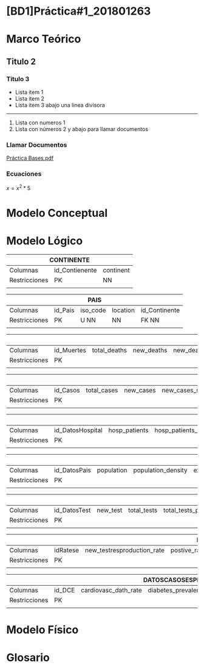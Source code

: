 # [BD1]Práctica#1_201801263

# Marco Teórico

## Titulo 2

### Titulo 3

- Lista item 1
- Lista item 2
- Lista item 3 abajo una linea divisora

---

1. Lista con numeros 1
2. Lista con números 2 y abajo para llamar documentos

### Llamar Documentos

[Práctica Bases.pdf](%5BBD1%5DPra%CC%81ctica#1_201801263%2048a25974ba1b465dbf2db1f991952c2e/Prctica_Bases.pdf)

### Ecuaciones

$x=x^2 *5$

# Modelo Conceptual

# Modelo Lógico

<table class="tg">
<thead>
  <tr>
    <th class="tg-c3ow" colspan="3">CONTINENTE</th>
  </tr>
</thead>
<tbody>
  <tr>
    <td class="tg-0pky">Columnas</td>
    <td class="tg-0pky">id_Contienente</td>
    <td class="tg-0lax">continent</td>
  </tr>
  <tr>
    <td class="tg-0pky">Restricciones</td>
    <td class="tg-0pky">PK</td>
    <td class="tg-0lax">NN</td>
  </tr>
  <tr>
    <td class="tg-0pky"></td>
    <td class="tg-0pky"></td>
    <td class="tg-0lax"></td>
  </tr>
</tbody>
</table>

<table class="tg">
<thead>
  <tr>
    <th class="tg-c3ow" colspan="5">PAIS</th>
  </tr>
</thead>
<tbody>
  <tr>
    <td class="tg-0pky">Columnas</td>
    <td class="tg-0pky">id_Pais</td>
    <td class="tg-0lax">iso_code</td>
    <td class="tg-0lax">location</td>
    <td class="tg-0lax">id_Continente</td>
  </tr>
  <tr>
    <td class="tg-0pky">Restricciones</td>
    <td class="tg-0pky">PK</td>
    <td class="tg-0lax"> U NN</td>
    <td class="tg-0lax">NN</td>
    <td class="tg-0lax">FK NN</td>
  </tr>
  <tr>
    <td class="tg-0pky"></td>
    <td class="tg-0pky"></td>
    <td class="tg-0lax"></td>
    <td class="tg-0lax"></td>
    <td class="tg-0lax"></td>
  </tr>
</tbody>
</table>


<table class="tg">
<thead>
  <tr>
    <th class="tg-c3ow" colspan="10">MUERTE</th>
  </tr>
</thead>
<tbody>
  <tr>
    <td class="tg-0pky">Columnas</td>
    <td class="tg-0pky">id_Muertes</td>
    <td class="tg-0pky">total_deaths</td>
    <td class="tg-0pky">new_deaths</td>
    <td class="tg-0pky">new_deaths_smoothed</td>
    <td class="tg-0lax">total_deaths_per_million</td>
    <td class="tg-0pky">new_deaths_per_million</td>
    <td class="tg-0lax">new_deaths_smoothed_per_million</td>
    <td class="tg-0lax">Fecha</td>
    <td class="tg-0lax">id_Pais</td>
  </tr>
  <tr>
    <td class="tg-0pky">Restricciones</td>
    <td class="tg-0pky">PK</td>
    <td class="tg-0pky"></td>
    <td class="tg-0pky"></td>
    <td class="tg-0pky"></td>
    <td class="tg-0lax"></td>
    <td class="tg-0pky"></td>
    <td class="tg-0lax"></td>
    <td class="tg-0lax">NN</td>
    <td class="tg-0lax">FK NN</td>
  </tr>
  <tr>
    <td class="tg-0pky"></td>
    <td class="tg-0pky"></td>
    <td class="tg-0pky"></td>
    <td class="tg-0pky"></td>
    <td class="tg-0pky"></td>
    <td class="tg-0lax"></td>
    <td class="tg-0pky"></td>
    <td class="tg-0lax"></td>
    <td class="tg-0lax"></td>
    <td class="tg-0lax"></td>
  </tr>
</tbody>
</table>

<table class="tg">
<thead>
  <tr>
    <th class="tg-c3ow" colspan="10">CASOS</th>
  </tr>
</thead>
<tbody>
  <tr>
    <td class="tg-0pky">Columnas</td>
    <td class="tg-0pky">id_Casos</td>
    <td class="tg-0pky">total_cases</td>
    <td class="tg-0pky">new_cases</td>
    <td class="tg-0pky">new_cases_smoothed</td>
    <td class="tg-0pky">total_cases_per_million</td>
    <td class="tg-0pky">new_cases_per_million</td>
    <td class="tg-0pky">new_cases_smoothed_per_million</td>
    <td class="tg-0pky">Fecha</td>
    <td class="tg-0pky">id_Pais</td>
  </tr>
  <tr>
    <td class="tg-0pky">Restricciones</td>
    <td class="tg-0pky">PK</td>
    <td class="tg-0pky"></td>
    <td class="tg-0pky"></td>
    <td class="tg-0pky"></td>
    <td class="tg-0pky"></td>
    <td class="tg-0pky"></td>
    <td class="tg-0pky"></td>
    <td class="tg-0pky">NN</td>
    <td class="tg-0pky">FK NN</td>
  </tr>
  <tr>
    <td class="tg-0pky"></td>
    <td class="tg-0pky"></td>
    <td class="tg-0pky"></td>
    <td class="tg-0pky"></td>
    <td class="tg-0pky"></td>
    <td class="tg-0pky"></td>
    <td class="tg-0pky"></td>
    <td class="tg-0pky"></td>
    <td class="tg-0pky"></td>
    <td class="tg-0pky"></td>
  </tr>
</tbody>
</table>


<table class="tg">
<thead>
  <tr>
    <th class="tg-c3ow" colspan="13">DATOSHOSPITAL</th>
  </tr>
</thead>
<tbody>
  <tr>
    <td class="tg-0pky">Columnas</td>
    <td class="tg-0pky">id_DatosHospital</td>
    <td class="tg-0pky">hosp_patients</td>
    <td class="tg-0pky">hosp_patients_per_million</td>
    <td class="tg-0pky">weekly_hosp_admissions</td>
    <td class="tg-0pky">weeekly_hosp_addmissions_per_million</td>
    <td class="tg-0pky">icu_patients</td>
    <td class="tg-0pky">icu_patients_per_million</td>
    <td class="tg-0pky">weekly_icu_addmissions_per_million</td>
    <td class="tg-0pky">weekly_icu_addmisions</td>
    <td class="tg-0lax">hospital_beds_per_thousand</td>
    <td class="tg-0lax">Fecha</td>
    <td class="tg-0lax">id_Pais</td>
  </tr>
  <tr>
    <td class="tg-0pky">Restricciones</td>
    <td class="tg-0pky">PK</td>
    <td class="tg-0pky"></td>
    <td class="tg-0pky"></td>
    <td class="tg-0pky"></td>
    <td class="tg-0pky"></td>
    <td class="tg-0pky"></td>
    <td class="tg-0pky"></td>
    <td class="tg-0pky"></td>
    <td class="tg-0pky"></td>
    <td class="tg-0lax"></td>
    <td class="tg-0lax">NN</td>
    <td class="tg-0lax">FK NN</td>
  </tr>
  <tr>
    <td class="tg-0pky"></td>
    <td class="tg-0pky"></td>
    <td class="tg-0pky"></td>
    <td class="tg-0pky"></td>
    <td class="tg-0pky"></td>
    <td class="tg-0pky"></td>
    <td class="tg-0pky"></td>
    <td class="tg-0pky"></td>
    <td class="tg-0pky"></td>
    <td class="tg-0pky"></td>
    <td class="tg-0lax"></td>
    <td class="tg-0lax"></td>
    <td class="tg-0lax"></td>
  </tr>
</tbody>
</table>



<table class="tg">
<thead>
  <tr>
    <th class="tg-c3ow" colspan="13">DATOSPAIS</th>
    <th class="tg-0lax"></th>
  </tr>
</thead>
<tbody>
  <tr>
    <td class="tg-0pky">Columnas</td>
    <td class="tg-0pky">id_DatosPais</td>
    <td class="tg-0pky">population</td>
    <td class="tg-0pky">population_density</td>
    <td class="tg-0pky">extreme_poverty</td>
    <td class="tg-0pky">life_expectancy</td>
    <td class="tg-0pky">gdp_per_capita</td>
    <td class="tg-0pky">human_development_index</td>
    <td class="tg-0pky">median_age</td>
    <td class="tg-0pky">aged_65_older</td>
    <td class="tg-0lax">age_70_older</td>
    <td class="tg-0lax">handwashing_facilities</td>
    <td class="tg-0lax">Anio</td>
    <td class="tg-0lax">id_Pais</td>
  </tr>
  <tr>
    <td class="tg-0pky">Restricciones</td>
    <td class="tg-0pky">PK</td>
    <td class="tg-0pky"></td>
    <td class="tg-0pky"></td>
    <td class="tg-0pky"></td>
    <td class="tg-0pky"></td>
    <td class="tg-0pky"></td>
    <td class="tg-0pky"></td>
    <td class="tg-0pky"></td>
    <td class="tg-0pky"></td>
    <td class="tg-0lax"></td>
    <td class="tg-0lax"></td>
    <td class="tg-0lax">NN</td>
    <td class="tg-0lax">FK NN</td>
  </tr>
  <tr>
    <td class="tg-0pky"></td>
    <td class="tg-0pky"></td>
    <td class="tg-0pky"></td>
    <td class="tg-0pky"></td>
    <td class="tg-0pky"></td>
    <td class="tg-0pky"></td>
    <td class="tg-0pky"></td>
    <td class="tg-0pky"></td>
    <td class="tg-0pky"></td>
    <td class="tg-0pky"></td>
    <td class="tg-0lax"></td>
    <td class="tg-0lax"></td>
    <td class="tg-0lax"></td>
    <td class="tg-0lax"></td>
  </tr>
</tbody>
</table>

<table class="tg">
<thead>
  <tr>
    <th class="tg-c3ow" colspan="11">DATOSTEST</th>
  </tr>
</thead>
<tbody>
  <tr>
    <td class="tg-0pky">Columnas</td>
    <td class="tg-0pky">id_DatosTest</td>
    <td class="tg-0pky">new_test</td>
    <td class="tg-0pky">total_tests</td>
    <td class="tg-0pky">total_tests_per_thousan</td>
    <td class="tg-0pky">new_tests_per_thousan</td>
    <td class="tg-0pky">new_tests_smoothed</td>
    <td class="tg-0pky">new_tests_smmothed_per_thousan</td>
    <td class="tg-0pky">test_units</td>
    <td class="tg-0pky">Fecha</td>
    <td class="tg-0lax">id_Pais</td>
  </tr>
  <tr>
    <td class="tg-0pky">Restricciones</td>
    <td class="tg-0pky">PK</td>
    <td class="tg-0pky"></td>
    <td class="tg-0pky"></td>
    <td class="tg-0pky"></td>
    <td class="tg-0pky"></td>
    <td class="tg-0pky"></td>
    <td class="tg-0pky"></td>
    <td class="tg-0pky"></td>
    <td class="tg-0pky">NN</td>
    <td class="tg-0lax">FK NN</td>
  </tr>
  <tr>
    <td class="tg-0pky"></td>
    <td class="tg-0pky"></td>
    <td class="tg-0pky"></td>
    <td class="tg-0pky"></td>
    <td class="tg-0pky"></td>
    <td class="tg-0pky"></td>
    <td class="tg-0pky"></td>
    <td class="tg-0pky"></td>
    <td class="tg-0pky"></td>
    <td class="tg-0pky"></td>
    <td class="tg-0lax"></td>
  </tr>
</tbody>
</table>


<table class="tg">
<thead>
  <tr>
    <th class="tg-c3ow" colspan="9">RATES</th>
  </tr>
</thead>
<tbody>
  <tr>
    <td class="tg-0pky">Columnas</td>
    <td class="tg-0pky">idRatese</td>
    <td class="tg-0pky">new_testresproduction_rate</td>
    <td class="tg-0pky">postive_rate</td>
    <td class="tg-0pky">test_per_case</td>
    <td class="tg-0pky">excess_morality</td>
    <td class="tg-0pky">strigency_index</td>
    <td class="tg-0pky">Fecha</td>
    <td class="tg-0lax">id_Pais</td>
  </tr>
  <tr>
    <td class="tg-0pky">Restricciones</td>
    <td class="tg-0pky">PK</td>
    <td class="tg-0pky"></td>
    <td class="tg-0pky"></td>
    <td class="tg-0pky"></td>
    <td class="tg-0pky"></td>
    <td class="tg-0pky"></td>
    <td class="tg-0pky">NN</td>
    <td class="tg-0lax">FK NN</td>
  </tr>
  <tr>
    <td class="tg-0pky"></td>
    <td class="tg-0pky"></td>
    <td class="tg-0pky"></td>
    <td class="tg-0pky"></td>
    <td class="tg-0pky"></td>
    <td class="tg-0pky"></td>
    <td class="tg-0pky"></td>
    <td class="tg-0pky"></td>
    <td class="tg-0lax"></td>
  </tr>
</tbody>
</table>

<table class="tg">
<thead>
  <tr>
    <th class="tg-c3ow" colspan="8">DATOSCASOSESPECIALES</th>
  </tr>
</thead>
<tbody>
  <tr>
    <td class="tg-0pky">Columnas</td>
    <td class="tg-0pky">id_DCE</td>
    <td class="tg-0pky">cardiovasc_dath_rate</td>
    <td class="tg-0pky">diabetes_prevalence</td>
    <td class="tg-0pky">female_smokers</td>
    <td class="tg-0pky">male_smokers</td>
    <td class="tg-0pky">Fecha</td>
    <td class="tg-0lax">id_Pais</td>
  </tr>
  <tr>
    <td class="tg-0pky">Restricciones</td>
    <td class="tg-0pky">PK</td>
    <td class="tg-0pky"></td>
    <td class="tg-0pky"></td>
    <td class="tg-0pky"></td>
    <td class="tg-0pky"></td>
    <td class="tg-0pky">NN</td>
    <td class="tg-0lax">FK NN</td>
  </tr>
  <tr>
    <td class="tg-0pky"></td>
    <td class="tg-0pky"></td>
    <td class="tg-0pky"></td>
    <td class="tg-0pky"></td>
    <td class="tg-0pky"></td>
    <td class="tg-0pky"></td>
    <td class="tg-0pky"></td>
    <td class="tg-0lax"></td>
  </tr>
</tbody>
</table>

# Modelo Físico

# Glosario